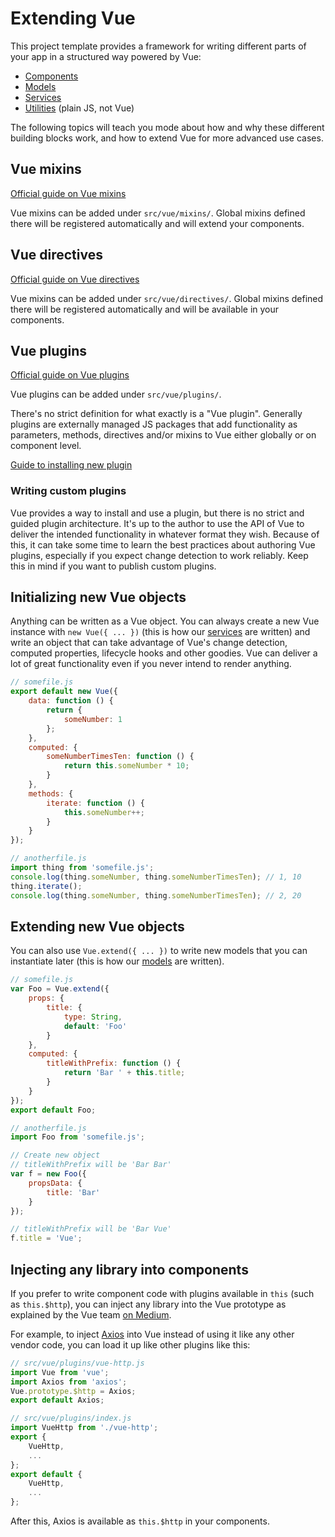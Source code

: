 
# Extending Vue

This project template provides a framework for writing different parts of your app in a structured way powered by Vue:

- [Components](components.md)
- [Models](models.md)
- [Services](services.md)
- [Utilities](utilities.md) (plain JS, not Vue)

The following topics will teach you mode about how and why these different building blocks work, and how to extend Vue for more advanced use cases.

## Vue mixins

[Official guide on Vue mixins](https://vuejs.org/v2/guide/mixins)

Vue mixins can be added under `src/vue/mixins/`. Global mixins defined there will be registered automatically and will extend your components.

## Vue directives

[Official guide on Vue directives](https://vuejs.org/v2/guide/custom-directive)

Vue mixins can be added under `src/vue/directives/`. Global mixins defined there will be registered automatically and will be available in your components.

## Vue plugins

[Official guide on Vue plugins](https://vuejs.org/v2/guide/plugins)

Vue plugins can be added under `src/vue/plugins/`.

There's no strict definition for what exactly is a "Vue plugin". Generally plugins are externally managed JS packages that add functionality as parameters, methods, directives and/or mixins to Vue either globally or on component level.

[Guide to installing new plugin](../faq/vue-plugins.md)

### Writing custom plugins

Vue provides a way to install and use a plugin, but there is no strict and guided plugin architecture. It's up to the author to use the API of Vue to deliver the intended functionality in whatever format they wish. Because of this, it can take some time to learn the best practices about authoring Vue plugins, especially if you expect change detection to work reliably. Keep this in mind if you want to publish custom plugins.

## Initializing new Vue objects

Anything can be written as a Vue object. You can always create a new Vue instance with `new Vue({ ... })` (this is how our [services](services.md) are written) and write an object that can take advantage of Vue's change detection, computed properties, lifecycle hooks and other goodies. Vue can deliver a lot of great functionality even if you never intend to render anything.

```js
// somefile.js
export default new Vue({
	data: function () {
		return {
			someNumber: 1
		};
	},
	computed: {
		someNumberTimesTen: function () {
			return this.someNumber * 10;
		}
	},
	methods: {
		iterate: function () {
			this.someNumber++;
		}
	}
});

// anotherfile.js
import thing from 'somefile.js';
console.log(thing.someNumber, thing.someNumberTimesTen); // 1, 10
thing.iterate();
console.log(thing.someNumber, thing.someNumberTimesTen); // 2, 20
```

## Extending new Vue objects

You can also use `Vue.extend({ ... })` to write new models that you can instantiate later (this is how our [models](models.md) are written).

```js
// somefile.js
var Foo = Vue.extend({
	props: {
		title: {
			type: String,
			default: 'Foo'
		}
	},
	computed: {
		titleWithPrefix: function () {
			return 'Bar ' + this.title;
		}
	}
});
export default Foo;

// anotherfile.js
import Foo from 'somefile.js';

// Create new object
// titleWithPrefix will be 'Bar Bar'
var f = new Foo({
	propsData: {
		title: 'Bar'
	}
});

// titleWithPrefix will be 'Bar Vue'
f.title = 'Vue';
```

## Injecting any library into components

If you prefer to write component code with plugins available in `this` (such as `this.$http`), you can inject any library into the Vue prototype as explained by the Vue team [on Medium](https://medium.com/the-vue-point/retiring-vue-resource-871a82880af4).

For example, to inject [Axios](../ui/http.md) into Vue instead of using it like any other vendor code, you can load it up like other plugins like this:

```js
// src/vue/plugins/vue-http.js
import Vue from 'vue';
import Axios from 'axios';
Vue.prototype.$http = Axios;
export default Axios;

// src/vue/plugins/index.js
import VueHttp from './vue-http';
export {
	VueHttp,
	...
};
export default {
	VueHttp,
	...
};
```

After this, Axios is available as `this.$http` in your components.
